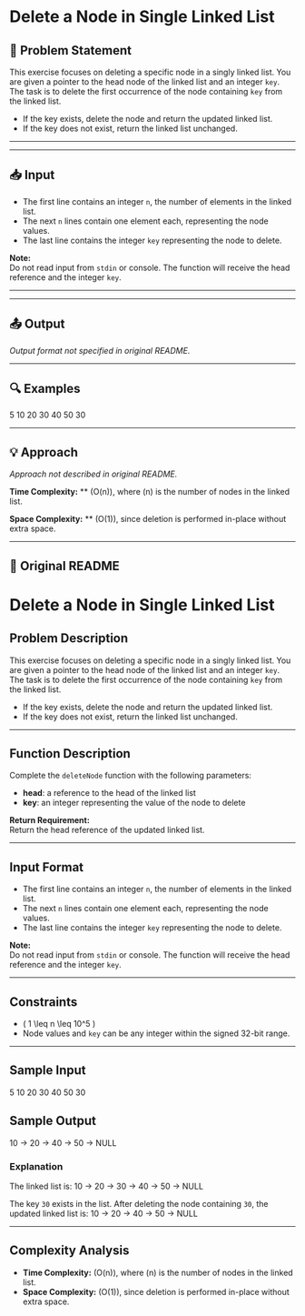 # Delete a Node in Single Linked List

## 📝 Problem Statement

This exercise focuses on deleting a specific node in a singly linked list. You are given a pointer to the head node of the linked list and an integer `key`. The task is to delete the first occurrence of the node containing `key` from the linked list.  

- If the key exists, delete the node and return the updated linked list.  
- If the key does not exist, return the linked list unchanged.

---

---

## 📥 Input

- The first line contains an integer `n`, the number of elements in the linked list.  
- The next `n` lines contain one element each, representing the node values.  
- The last line contains the integer `key` representing the node to delete.

**Note:**  
Do not read input from `stdin` or console. The function will receive the head reference and the integer `key`.

---

---

## 📤 Output

_Output format not specified in original README._

---

## 🔍 Examples

5
10
20
30
40
50
30

---

## 💡 Approach

_Approach not described in original README._

**Time Complexity:** ** \(O(n)\), where \(n\) is the number of nodes in the linked list.

**Space Complexity:** ** \(O(1)\), since deletion is performed in-place without extra space.

---

## 🔁 Original README

# Delete a Node in Single Linked List

## Problem Description
This exercise focuses on deleting a specific node in a singly linked list. You are given a pointer to the head node of the linked list and an integer `key`. The task is to delete the first occurrence of the node containing `key` from the linked list.  

- If the key exists, delete the node and return the updated linked list.  
- If the key does not exist, return the linked list unchanged.

---

## Function Description
Complete the `deleteNode` function with the following parameters:

- **head**: a reference to the head of the linked list  
- **key**: an integer representing the value of the node to delete

**Return Requirement:**  
Return the head reference of the updated linked list.

---

## Input Format
- The first line contains an integer `n`, the number of elements in the linked list.  
- The next `n` lines contain one element each, representing the node values.  
- The last line contains the integer `key` representing the node to delete.

**Note:**  
Do not read input from `stdin` or console. The function will receive the head reference and the integer `key`.

---

## Constraints
- \( 1 \leq n \leq 10^5 \)  
- Node values and `key` can be any integer within the signed 32-bit range.

---

## Sample Input
5
10
20
30
40
50
30

## Sample Output
10 -> 20 -> 40 -> 50 -> NULL

### Explanation
The linked list is:
10 -> 20 -> 30 -> 40 -> 50 -> NULL

The key `30` exists in the list. After deleting the node containing `30`, the updated linked list is:
10 -> 20 -> 40 -> 50 -> NULL

---

## Complexity Analysis
- **Time Complexity:** \(O(n)\), where \(n\) is the number of nodes in the linked list.  
- **Space Complexity:** \(O(1)\), since deletion is performed in-place without extra space.
